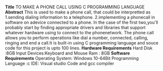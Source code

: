 **Title**
    TO MAKE A PHONE CALL USING C PROGRAMMING LANGUAGE
**Abstract**
     This is used to make a phone call, that could be interpretted as
             1.sending dialing information to a telephone.
             2.implementing a phonecall in software on adevice connected to a phone.
     In the case of the first two,you'll probably start by finding appropriate drivers and libraries that support whatever hardware using to connect to the phonenetwork.
     The phone call allows you to perform operations like dial a number, connected, calling, ringing and end a call.It is built-in using C programming language and
     souce code for this project is upto 100 lines.
 **Hardware Requirements**
       Hard Disk :8GB
       Input Devices:Keyboard and Mouse
       Ram : 8GB
 **Software Requirements**
       Operating System: Windows 10-64Bit
       Programming Language :c
       IDE: Visual studio Code and gcc compiler
